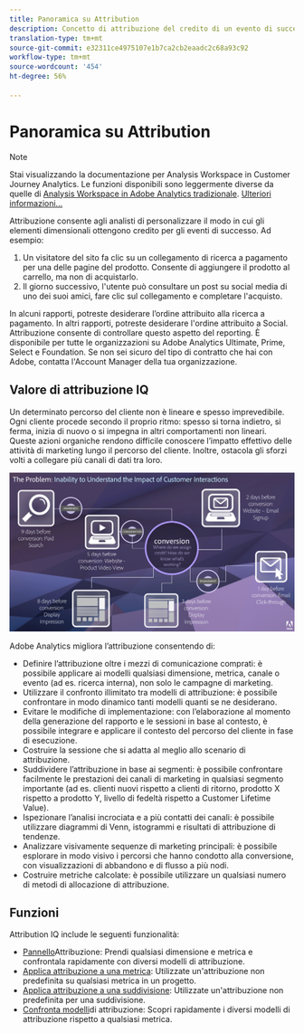 ```yaml
---
title: Panoramica su Attribution
description: Concetto di attribuzione del credito di un evento di successo a più elementi di dimensione.
translation-type: tm+mt
source-git-commit: e32311ce4975107e1b7ca2cb2eaadc2c68a93c92
workflow-type: tm+mt
source-wordcount: '454'
ht-degree: 56%

---
```



# Panoramica su Attribution

>[!NOTE]
>
>Stai visualizzando la documentazione per Analysis Workspace in Customer Journey Analytics. Le funzioni disponibili sono leggermente diverse da quelle di [Analysis Workspace in Adobe Analytics tradizionale](https://docs.adobe.com/content/help/it-IT/analytics/analyze/analysis-workspace/home.html). [Ulteriori informazioni...](/help/getting-started/cja-aa.md)

Attribuzione consente agli analisti di personalizzare il modo in cui gli elementi dimensionali ottengono credito per gli eventi di successo. Ad esempio:

1. Un visitatore del sito fa clic su un collegamento di ricerca a pagamento per una delle pagine del prodotto. Consente di aggiungere il prodotto al carrello, ma non di acquistarlo.
2. Il giorno successivo, l&#39;utente può consultare un post su social media di uno dei suoi amici, fare clic sul collegamento e completare l&#39;acquisto.

In alcuni rapporti, potreste desiderare l’ordine attribuito alla ricerca a pagamento. In altri rapporti, potreste desiderare l&#39;ordine attribuito a Social. Attribuzione consente di controllare questo aspetto del reporting. È disponibile per tutte le organizzazioni su Adobe  Analytics Ultimate, Prime, Select e Foundation. Se non sei sicuro del tipo di contratto che hai con Adobe, contatta l&#39;Account Manager della tua organizzazione.

## Valore di attribuzione IQ

Un determinato percorso del cliente non è lineare e spesso imprevedibile. Ogni cliente procede secondo il proprio ritmo: spesso si torna indietro, si ferma, inizia di nuovo o si impegna in altri comportamenti non lineari. Queste azioni organiche rendono difficile conoscere l’impatto effettivo delle attività di marketing lungo il percorso del cliente. Inoltre, ostacola gli sforzi volti a collegare più canali di dati tra loro.

![Problema di Attribution IQ](assets/attribution_iq_problem.png)

Adobe Analytics migliora l’attribuzione consentendo di:

* Definire l’attribuzione oltre i mezzi di comunicazione comprati: è possibile applicare ai modelli qualsiasi dimensione, metrica, canale o evento (ad es. ricerca interna), non solo le campagne di marketing.
* Utilizzare il confronto illimitato tra modelli di attribuzione: è possibile confrontare in modo dinamico tanti modelli quanti se ne desiderano.
* Evitare le modifiche di implementazione: con l’elaborazione al momento della generazione del rapporto e le sessioni in base al contesto, è possibile integrare e applicare il contesto del percorso del cliente in fase di esecuzione.
* Costruire la sessione che si adatta al meglio allo scenario di attribuzione.
* Suddividere l’attribuzione in base ai segmenti: è possibile confrontare facilmente le prestazioni dei canali di marketing in qualsiasi segmento importante (ad es. clienti nuovi rispetto a clienti di ritorno, prodotto X rispetto a prodotto Y, livello di fedeltà rispetto a Customer Lifetime Value).
* Ispezionare l’analisi incrociata e a più contatti dei canali: è possibile utilizzare diagrammi di Venn, istogrammi e risultati di attribuzione di tendenze.
* Analizzare visivamente sequenze di marketing principali: è possibile esplorare in modo visivo i percorsi che hanno condotto alla conversione, con visualizzazioni di abbandono e di flusso a più nodi.
* Costruire metriche calcolate: è possibile utilizzare un qualsiasi numero di metodi di allocazione di attribuzione.

## Funzioni

Attribution IQ include le seguenti funzionalità:

* [Pannello](../c-panels/attribution.md)Attribuzione: Prendi qualsiasi dimensione e metrica e confrontala rapidamente con diversi modelli di attribuzione.
* [Applica attribuzione a una metrica](../build-workspace-project/column-row-settings/column-settings.md): Utilizzate un&#39;attribuzione non predefinita su qualsiasi metrica in un progetto.
* [Applica attribuzione a una suddivisione](/help/components/dimensions/t-breakdown-fa.md): Utilizzate un&#39;attribuzione non predefinita per una suddivisione.
* [Confronta modelli](/help/components/apply-create-metrics.md)di attribuzione: Scopri rapidamente i diversi modelli di attribuzione rispetto a qualsiasi metrica.
